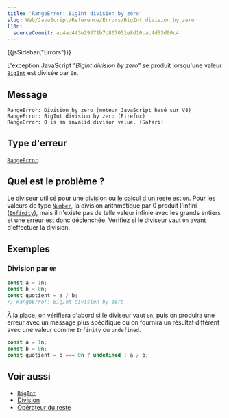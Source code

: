 ```yaml
---
title: 'RangeError: BigInt division by zero'
slug: Web/JavaScript/Reference/Errors/BigInt_division_by_zero
l10n:
  sourceCommit: ac4ad443e29371b7c807051e8d10cac4d53d00c4
---
```


{{jsSidebar("Errors")}}

L'exception JavaScript <i lang="en">"BigInt division by zero"</i> se produit lorsqu'une valeur [`BigInt`](/fr/docs/Web/JavaScript/Reference/Global_Objects/BigInt) est divisée par `0n`.

## Message

```
RangeError: Division by zero (moteur JavaScript basé sur V8)
RangeError: BigInt division by zero (Firefox)
RangeError: 0 is an invalid divisor value. (Safari)
```

## Type d'erreur

[`RangeError`](/fr/docs/Web/JavaScript/Reference/Global_Objects/RangeError).

## Quel est le problème ?

Le diviseur utilisé pour une [division](/fr/docs/Web/JavaScript/Reference/Operators/Division) ou [le calcul d'un reste](/fr/docs/Web/JavaScript/Reference/Operators/Remainder) est `0n`. Pour les valeurs de type [`Number`](/fr/docs/Web/JavaScript/Reference/Global_Objects/Number), la division arithmétique par 0 produit l'infini ([`Infinity`](/fr/docs/Web/JavaScript/Reference/Global_Objects/Infinity)), mais il n'existe pas de telle valeur infinie avec les grands entiers et une erreur est donc déclenchée. Vérifiez si le diviseur vaut `0n` avant d'effectuer la division.

## Exemples

### Division par `0n`

```js example-bad
const a = 1n;
const b = 0n;
const quotient = a / b;
// RangeError: BigInt division by zero
```

À la place, on vérifiera d'abord si le diviseur vaut `0n`, puis on produira une erreur avec un message plus spécifique ou on fournira un résultat différent avec une valeur comme `Infinity` ou `undefined`.

```js example-good
const a = 1n;
const b = 0n;
const quotient = b === 0n ? undefined : a / b;
```

## Voir aussi

- [`BigInt`](/fr/docs/Web/JavaScript/Reference/Global_Objects/BigInt)
- [Division](/fr/docs/Web/JavaScript/Reference/Operators/Division)
- [Opérateur du reste](/fr/docs/Web/JavaScript/Reference/Operators/Remainder)
